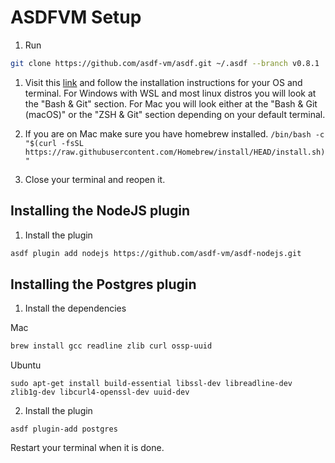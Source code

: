 # ASDFVM Setup
1. Run
```bash
git clone https://github.com/asdf-vm/asdf.git ~/.asdf --branch v0.8.1
```

1. Visit this [link](https://asdf-vm.com/guide/getting-started.html#_3-install-asdf) and follow the installation instructions for your OS and terminal. For Windows with WSL and most linux distros you will look at the "Bash & Git" section. For Mac you will look either at the "Bash & Git (macOS)" or the "ZSH & Git" section depending on your default terminal.

1. If you are on Mac make sure you have homebrew installed.
`/bin/bash -c "$(curl -fsSL https://raw.githubusercontent.com/Homebrew/install/HEAD/install.sh)"`
1. Close your terminal and reopen it.

## Installing the NodeJS plugin
1. Install the plugin
```bash
asdf plugin add nodejs https://github.com/asdf-vm/asdf-nodejs.git
```

## Installing the Postgres plugin
1. Install the dependencies

Mac
```bash
brew install gcc readline zlib curl ossp-uuid
```

Ubuntu
```
sudo apt-get install build-essential libssl-dev libreadline-dev zlib1g-dev libcurl4-openssl-dev uuid-dev
```

2. Install the plugin
```
asdf plugin-add postgres
```


Restart your terminal when it is done.